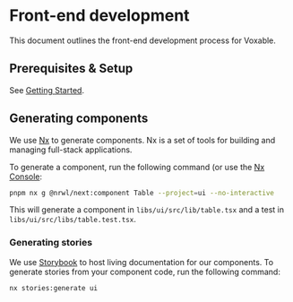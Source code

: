 # Front-end development

This document outlines the front-end development process for Voxable.

## Prerequisites & Setup

See [Getting Started](/devs/getting-started).

## Generating components

We use [Nx](https://nx.dev/) to generate components. Nx is a set of tools for building and managing full-stack applications.

To generate a component, run the following command (or use the [Nx Console](https://nx.dev/latest/react/getting-started/nx-console):

```bash
pnpm nx g @nrwl/next:component Table --project=ui --no-interactive
```

This will generate a component in `libs/ui/src/lib/table.tsx` and a test in `libs/ui/src/libs/table.test.tsx`.

### Generating stories

We use [Storybook](https://storybook.js.org/) to host living documentation for our components. To generate stories from your component code, run the following command:

```bash
nx stories:generate ui
```


